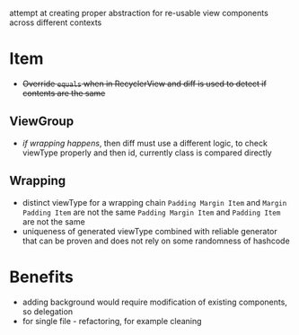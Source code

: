 attempt at creating proper abstraction for re-usable view components across different contexts

# Item
* ~~Override `equals` when in RecyclerView and diff is used to detect if contents are the same~~

## ViewGroup
* _if wrapping happens_, then diff must use a different logic, to check viewType properly and then id,
  currently class is compared directly
  
## Wrapping
* distinct viewType for a wrapping chain
  `Padding Margin Item` and `Margin Padding Item` are not the same 
  `Padding Margin Item` and `Padding Item` are not the same
* uniqueness of generated viewType combined with reliable generator that can 
  be proven and does not rely on some randomness of hashcode
  
# Benefits
* adding background would require modification of existing components, so delegation
* for single file - refactoring, for example cleaning
 
